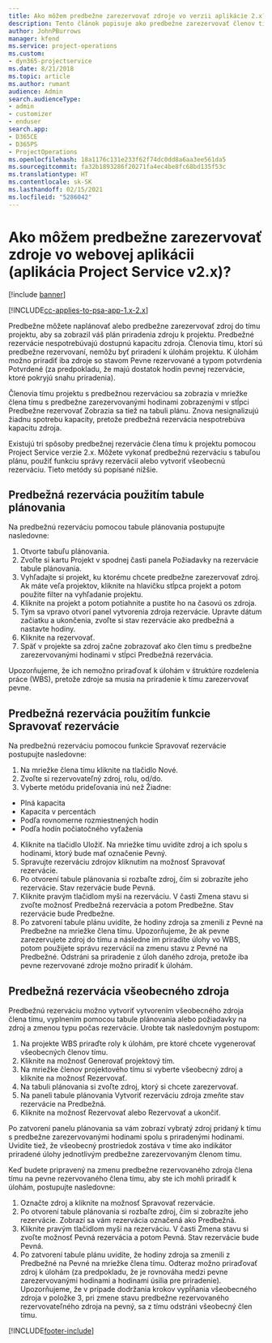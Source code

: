 ```yaml
---
title: Ako môžem predbežne zarezervovať zdroje vo verzii aplikácie 2.x?
description: Tento článok popisuje ako predbežne zarezervovať členov tímu projektu pomocou Project Service.
author: JohnPBurrows
manager: kfend
ms.service: project-operations
ms.custom:
- dyn365-projectservice
ms.date: 8/21/2018
ms.topic: article
ms.author: rumant
audience: Admin
search.audienceType:
- admin
- customizer
- enduser
search.app:
- D365CE
- D365PS
- ProjectOperations
ms.openlocfilehash: 18a1176c131e233f62f74dc0dd8a6aa3ee561da5
ms.sourcegitcommit: fa32b1893286f20271fa4ec4be8fc68bd135f53c
ms.translationtype: HT
ms.contentlocale: sk-SK
ms.lasthandoff: 02/15/2021
ms.locfileid: "5286042"
---
```

# <a name="how-do-i-soft-book-resources-in-the-web-app-project-service-app-v2x"></a>Ako môžem predbežne zarezervovať zdroje vo webovej aplikácii (aplikácia Project Service v2.x)?

[!include [banner](../includes/psa-now-project-operations.md)]

[!INCLUDE[cc-applies-to-psa-app-1.x-2.x](../includes/cc-applies-to-psa-app-1x-2x.md)]

Predbežne môžete naplánovať alebo predbežne zarezervovať zdroj do tímu projektu, aby sa zobrazil váš plán priradenia zdroju k projektu. Predbežné rezervácie nespotrebúvajú dostupnú kapacitu zdroja. Členovia tímu, ktorí sú predbežne rezervovaní, nemôžu byť priradení k úlohám projektu. K úlohám možno priradiť iba zdroje so stavom Pevne rezervované a typom potvrdenia Potvrdené (za predpokladu, že majú dostatok hodín pevnej rezervácie, ktoré pokryjú snahu priradenia).

Členovia tímu projektu s predbežnou rezerváciou sa zobrazia v mriežke člena tímu s predbežne zarezervovanými hodinami zobrazenými v stĺpci Predbežne rezervovať Zobrazia sa tiež na tabuli plánu. Znova nesignalizujú žiadnu spotrebu kapacity, pretože predbežná rezervácia nespotrebúva kapacitu zdroja.

Existujú tri spôsoby predbežnej rezervácie člena tímu k projektu pomocou Project Service verzie 2.x. Môžete vykonať predbežnú rezerváciu s tabuľou plánu, použiť funkciu správy rezervácií alebo vytvoriť všeobecnú rezerváciu. Tieto metódy sú popísané nižšie.

## <a name="soft-book-with-the-schedule-board"></a>Predbežná rezervácia použitím tabule plánovania

Na predbežnú rezerváciu pomocou tabule plánovania postupujte nasledovne: 
1. Otvorte tabuľu plánovania.
2. Zvoľte si kartu Projekt v spodnej časti panela Požiadavky na rezervácie tabule plánovania.
3. Vyhľadajte si projekt, ku ktorému chcete predbežne zarezervovať zdroj. Ak máte veľa projektov, kliknite na hlavičku stĺpca projekt a potom použite filter na vyhľadanie projektu.
4. Kliknite na projekt a potom potiahnite a pustite ho na časovú os zdroja.
5. Tým sa vpravo otvorí panel vytvorenia zdroja rezervácie. Upravte dátum začiatku a ukončenia, zvoľte si stav rezervácie ako predbežná a nastavte hodiny. 
6. Kliknite na rezervovať.
7. Späť v projekte sa zdroj začne zobrazovať ako člen tímu s predbežne zarezervovanými hodinami v stĺpci Predbežná rezervácia.

Upozorňujeme, že ich nemožno priraďovať k úlohám v štruktúre rozdelenia práce (WBS), pretože zdroje sa musia na priradenie k tímu zarezervovať pevne.

## <a name="soft-book-using-the-maintain-bookings-feature"></a>Predbežná rezervácia použitím funkcie Spravovať rezervácie

Na predbežnú rezerváciu pomocou funkcie Spravovať rezervácie postupujte nasledovne:
1. Na mriežke člena tímu kliknite na tlačidlo Nové.
2. Zvoľte si rezervovateľný zdroj, rolu, od/do.
3. Vyberte metódu prideľovania inú než Žiadne:
- Plná kapacita
- Kapacita v percentách
- Podľa rovnomerne rozmiestnených hodín
- Podľa hodín počiatočného vyťaženia
4. Kliknite na tlačidlo Uložiť. Na mriežke tímu uvidíte zdroj a ich spolu s hodinami, ktorý bude mať označenie Pevný.
5. Spravujte rezerváciu zdrojov kliknutím na možnosť Spravovať rezervácie.
6. Po otvorení tabule plánovania si rozbaľte zdroj, čím si zobrazíte jeho rezervácie. Stav rezervácie bude Pevná.
7. Kliknite pravým tlačidlom myši na rezerváciu. V časti Zmena stavu si zvoľte možnosť Predbežná rezervácia a potom Predbežne. Stav rezervácie bude Predbežne.
8. Po zatvorení tabule plánu uvidíte, že hodiny zdroja sa zmenili z Pevné na Predbežne na mriežke člena tímu.
Upozorňujeme, že ak pevne zarezervujete zdroj do tímu a následne im priradíte úlohy vo WBS, potom použijete správu rezervácií na zmenu stavu z Pevné na Predbežné. Odstráni sa priradenie z úloh daného zdroja, pretože iba pevne rezervované zdroje možno priradiť k úlohám.

## <a name="soft-book-by-creating-a-generic-resource"></a>Predbežná rezervácia všeobecného zdroja

Predbežnú rezerváciu možno vytvoriť vytvorením všeobecného zdroja člena tímu, vyplnením pomocou tabule plánovania alebo požiadavky na zdroj a zmenou typu počas rezervácie.
Urobte tak nasledovným postupom:

1. Na projekte WBS priraďte roly k úlohám, pre ktoré chcete vygenerovať všeobecných členov tímu.
2. Kliknite na možnosť Generovať projektový tím.
3. Na mriežke členov projektového tímu si vyberte všeobecný zdroj a kliknite na možnosť Rezervovať.
4. Na tabuli plánovania si zvoľte zdroj, ktorý si chcete zarezervovať.
5. Na paneli tabule plánovania Vytvoriť rezerváciu zdroja zmeňte stav rezervácie na Predbežná.
6. Kliknite na možnosť Rezervovať alebo Rezervovať a ukončiť.

Po zatvorení panelu plánovania sa vám zobrazí vybratý zdroj pridaný k tímu s predbežne zarezervovanými hodinami spolu s priradenými hodinami. Uvidíte tiež, že všeobecný prostriedok zostáva v tíme ako indikátor priradené úlohy jednotlivým predbežne zarezervovaným členom tímu.

Keď budete pripravený na zmenu predbežne rezervovaného zdroja člena tímu na pevne rezervovaného člena tímu, aby ste ich mohli priradiť k úlohám, postupujte nasledovne:

1. Označte zdroj a kliknite na možnosť Spravovať rezervácie.
2. Po otvorení tabule plánovania si rozbaľte zdroj, čím si zobrazíte jeho rezervácie. Zobrazí sa vám rezervácia označená ako Predbežná.
3. Kliknite pravým tlačidlom myši na rezerváciu. V časti Zmena stavu si zvoľte možnosť Pevná rezervácia a potom Pevná. Stav rezervácie bude Pevná.
4. Po zatvorení tabule plánu uvidíte, že hodiny zdroja sa zmenili z Predbežné na Pevné na mriežke člena tímu. Odteraz možno priraďovať zdroj k úlohám (za predpokladu, že je rovnováha medzi pevne zarezervovanými hodinami a hodinami úsilia pre priradenie). Upozorňujeme, že v prípade dodržania krokov vypĺňania všeobecného zdroja v položke 3, pri zmene stavu predbežne rezervovaného rezervovateľného zdroja na pevný, sa z tímu odstráni všeobecný člen tímu.


[!INCLUDE[footer-include](../includes/footer-banner.md)]